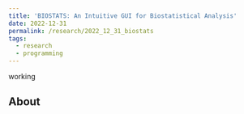 ```yaml
---
title: 'BIOSTATS: An Intuitive GUI for Biostatistical Analysis'
date: 2022-12-31
permalink: /research/2022_12_31_biostats
tags:
  - research
  - programming
---
```


working

## About


